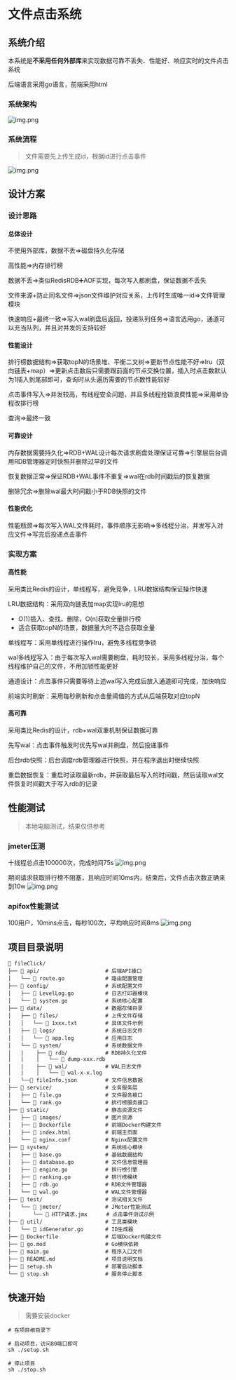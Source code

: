 # 文件点击系统
## 系统介绍
本系统是**不采用任何外部库**来实现数据可靠不丢失、性能好、响应实时的文件点击系统

后端语言采用go语言，前端采用html
### 系统架构
![img.png](static/images/系统架构图.png)

### 系统流程
> 文件需要先上传生成id，根据id进行点击事件

![img.png](static/images/系统主流程.png)

## 设计方案
### 设计思路
#### 总体设计

不使用外部库，数据不丢=>磁盘持久化存储

高性能=>内存排行榜

数据不丢=>类似RedisRDB➕AOF实现，每次写入都刷盘，保证数据不丢失

文件来源+防止同名文件=>json文件维护对应关系，上传时生成唯一id=>文件管理模块

快速响应+最终一致=>写入wal刷盘后返回，投递队列任务=>语言选用go，通道可以充当队列，并且对并发的支持较好


#### 性能设计

排行榜数据结构=>获取topN的场景堆、平衡二叉树=>更新节点性能不好=>lru（双向链表+map）=>更新点击数后只需要跟前面的节点交换位置，插入时点击数默认为1插入到尾部即可，查询时从头遍历需要的节点数性能较好

点击事件写入=>并发较高，有线程安全问题，并且多线程抢锁浪费性能=>采用单协程改排行榜

查询=>最终一致

#### 可靠设计
内存数据需要持久化=>RDB+WAL设计每次请求刷盘处理保证可靠=>引擎层后台调用RDB管理器定时快照并删除过早的文件

恢复数据正常=>保证RDB+WAL事件不重复=>wal在rdb时间戳后的恢复数据

删除冗余=>删除wal最大时间戳小于RDB快照的文件


#### 性能优化
性能瓶颈=>每次写入WAL文件耗时，事件顺序无影响=>多线程分治，并发写入对应文件=>写完后投递点击事件

### 实现方案
#### 高性能
采用类比Redis的设计，单线程写，避免竞争，LRU数据结构保证操作快速

LRU数据结构：采用双向链表加map实现lru的思想
- O(1)插入、查找、删除，O(n)获取全量排行榜
- 适合获取topN的场景，数据量大时不适合获取全量

单线程写：采用单线程进行操作lru，避免多线程竞争锁

wal多线程写入：由于每次写入wal需要刷盘，耗时较长，采用多线程分治，每个线程维护自己的文件，不用加锁性能更好

通道设计：点击事件只需要等待上述wal写入完成后放入通道即可完成，加快响应

前端实时刷新：采用每秒刷新和点击量阈值的方式从后端获取对应topN

#### 高可靠
采用类比Redis的设计，rdb+wal双重机制保证数据可靠

先写wal：点击事件触发时优先写wal并刷盘，然后投递事件

后台rdb快照：后台调度rdb管理器进行快照，并在程序退出时继续快照

重启数据恢复：重启时读取最新rdb，并获取最后写入的时间戳，然后读取wal文件恢复时间戳大于写入rdb的记录

## 性能测试
> 本地电脑测试，结果仅供参考

### jmeter压测

十线程总点击100000次，完成时间75s
![img.png](static/images/jemeter压力测试.png)

期间请求获取排行榜不阻塞，且响应时间10ms内，结束后，文件点击次数正确来到10w
![img.png](static/images/jemeter压力测试结果.png)

### apifox性能测试
100用户，10mins点击，每秒100次，平均响应时间8ms
![img.png](static/images/apifox性能测试结果.png)

## 项目目录说明
```text
📁 fileClick/
├── 📁 api/                     # 后端API接口
│   └── 📄 route.go             # 路由配置管理
├── 📁 config/                  # 系统配置文件
│   ├── 📄 LevelLog.go          # 日志打印器模块
│   └── 📄 system.go            # 系统核心配置
├── 📁 data/                    # 数据存储目录
│   ├── 📁 files/               # 上传文件存储
│   │   └── 📄 1xxx.txt         # 具体文件示例
│   ├── 📁 logs/                # 系统日志文件
│   │   └── 📄 app.log          # 应用日志
│   └── 📁 system/              # 系统数据文件
│   |    ├── 📁 rdb/            # RDB持久化文件
│   |    │   └── 📄 dump-xxx.rdb
│   |    ├── 📁 wal/            # WAL日志文件
│   |    │   └── 📄 wal-x-x.log
│   └──📄 fileInfo.json         # 文件信息数据
├── 📁 service/                 # 业务服务层
│   ├── 📄 file.go              # 文件服务接口
│   └── 📄 rank.go              # 排行榜服务接口
├── 📁 static/                  # 静态资源文件
│   ├── 📁 images/              # 图片资源
│   ├── 📄 Dockerfile           # 前端Docker构建文件
│   ├── 📄 index.html           # 前端主页面
│   └── 📄 nginx.conf           # Nginx配置文件
├── 📁 system/                  # 系统核心模块
│   ├── 📄 base.go              # 基础数据结构
│   ├── 📄 database.go          # 文件信息管理器
│   ├── 📄 engine.go            # 排行榜引擎
│   ├── 📄 ranking.go           # 排行榜模块
│   ├── 📄 rdb.go               # RDB文件管理器
│   └── 📄 wal.go               # WAL文件管理器
├── 📁 test/                    # 测试相关文件
│   └── 📁 jmeter/              # JMeter性能测试
│       └── 📄 HTTP请求.jmx      # 点击事件测试示例
├── 📁 util/                    # 工具类模块
│   └── 📄 idGenerator.go       # ID生成器
├── 📄 Dockerfile               # 后端Docker构建文件
├── 📄 go.mod                   # Go模块依赖
├── 📄 main.go                  # 程序入口文件
├── 📄 README.md                # 项目说明文档
├── 📄 setup.sh                 # 部署启动脚本
└── 📄 stop.sh                  # 服务停止脚本
```

## 快速开始

> 需要安装docker

```shell
# 在项目根目录下

# 启动项目，访问80端口即可
sh ./setup.sh

# 停止项目
sh ./stop.sh
```
